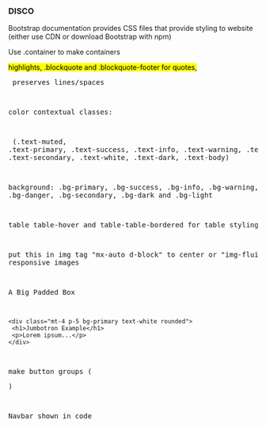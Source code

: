 ### DISCO

 Bootstrap documentation provides CSS files that provide styling to website (either use CDN or download Bootstrap with npm)
 
 Use .container to make containers 
 
 <mark> highlights, .blockquote and .blockquote-footer for quotes, <pre> preserves lines/spaces
 
 color contextual classes:  <p class="{{}}"> </p> (.text-muted, .text-primary, .text-success, .text-info, .text-warning, .text-danger, .text-secondary, .text-white, .text-dark, .text-body)
 
 background: .bg-primary, .bg-success, .bg-info, .bg-warning, .bg-danger, .bg-secondary, .bg-dark and .bg-light
 
 table table-hover and table-table-bordered for table styling
 
 put this in img tag "mx-auto d-block" to center or "img-fluid" for responsive images
 
 A Big Padded Box
 ```
 <div class="mt-4 p-5 bg-primary text-white rounded">
  <h1>Jumbotron Example</h1>
  <p>Lorem ipsum...</p>
</div>
```

make button groups (<div class = "btn-group"></div>)

Navbar shown in code
 
 